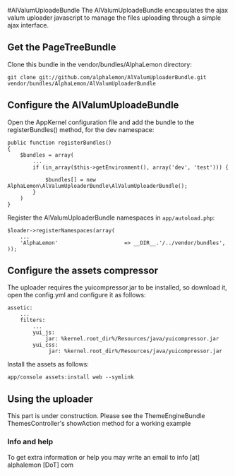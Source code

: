 #AlValumUploadeBundle
The AlValumUploadeBundle encapsulates the ajax valum uploader javascript to manage the files uploading through a simple ajax interface.

## Get the PageTreeBundle
Clone this bundle in the vendor/bundles/AlphaLemon directory:

    git clone git://github.com/alphalemon/AlValumUploaderBundle.git vendor/bundles/AlphaLemon/AlValumUploaderBundle

## Configure the AlValumUploadeBundle
Open the AppKernel configuration file and add the bundle to the registerBundles() method, for the dev namespace:

    public function registerBundles()
    {
        $bundles = array(
            ...
            if (in_array($this->getEnvironment(), array('dev', 'test'))) {
                
                $bundles[] = new AlphaLemon\AlValumUploaderBundle\AlValumUploaderBundle();
            }
        )
    }

Register the AlValumUploaderBundle namespaces in `app/autoload.php`:

    $loader->registerNamespaces(array(
        ...
        'AlphaLemon'                     => __DIR__.'/../vendor/bundles',
    ));

## Configure the assets compressor
The uploader requires the yuicompressor.jar to be installed, so download it, open the config.yml and configure it as follows:

    assetic:
        ...
        filters:
            ...
            yui_js:
                jar: %kernel.root_dir%/Resources/java/yuicompressor.jar
            yui_css:
                 jar: %kernel.root_dir%/Resources/java/yuicompressor.jar

Install the assets as follows:

    app/console assets:install web --symlink


## Using the uploader
This part is under construction. Please see the ThemeEngineBundle ThemesController's showAction method for a working example

### Info and help
To get extra information or help you may write an email to info [at] alphalemon [DoT] com
